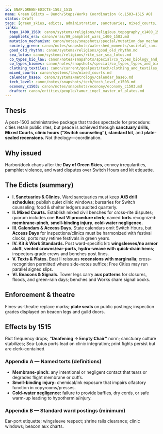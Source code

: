 ```yaml
---
id: SNAP:GREEN-EDICTS-1503_1515
name: Green Edicts — Bench/Steps/Works Coordination (c.1503–1515 AO)
status: Draft
tags: [green_skies, edicts, administration, sanctuaries, mixed_courts, calendars, kit_standards]
links:
  topo_1400_1560: canon/systems/religions/religious_topography_c1400_1560.md
  pamphlets_era: canon/eras/09_pamphlet_wars_1400_1503.md
  mutation_mechanism: canon/notes/snapshots/special/mutation_day_mechanism.md
  society_green: canon/notes/snapshots/watershed_moments/societal_ramifications_green_skies_c1503_1530.md
  good_old_rhythm: canon/systems/religions/good_old_rhythm.md
  sea_lotus: canon/systems/religions/rite_sar_sea_lotus.md
  co_types_bio_law: canon/notes/snapshots/special/co_types_biology_and_law.md
  co_types_biomes: canon/notes/snapshots/special/co_types_types_and_biomes.md
  clothing_textiles: canon/current/goalpost/tech/clothing_and_textiles_c1800.md
  mixed_courts: canon/systems/law/mixed_courts.md
  calendar_base6: canon/systems/metrology/calendar_base6.md
  tech_level: canon/notes/snapshots/tech/tech_level_c1503.md
  economy_c1503: canon/notes/snapshots/economy/economy_c1503.md
  drafter: canon/entities/people/tamur_inqel_master_of_plates.md
---
```


## Thesis
A post-1503 administrative package that trades spectacle for procedure: cities retain public rites, but peace is achieved through **sanctuary drills, Mixed Courts, clinic hours (“Switch counseling”), standard kit**, and **plate-sealed recensions**. Not theology—coordination.

## Why issued
Harbor/dock chaos after the **Day of Green Skies**, convoy irregularities, pamphlet violence, and ward disputes over Switch Hours and kit etiquette.

## The Edicts (summary)
- **I. Sanctuaries & Clinics.** Ward sanctuaries must keep **A/B drill schedules**; publish quiet clinic windows; bursaries for Switch counseling; food & shelter ledgers audited quarterly.  
- **II. Mixed Courts.** Establish mixed civil benches for cross-rite disputes; quorum includes one **Beat VI procedure clerk**; named **torts** recognized: **membrane-pinch**, **smell-binding injury**, **cold-water negligence**.  
- **III. Calendars & Access Days.** State calendars omit Switch Hours, but **Access Days** for inspections/clinics must be harmonized with festival clocks; ports may retime festivals in green years.  
- **IV. Kit & Work Standards.** Post ward-specific kit: **wingsleeves/no armor aloft**, **vented crowns/ear-ports**, **hydro-weave with quick-drain hems**; inspectors grade crews and benches post fines.  
- **V. Texts & Plates.** Beat II reissues **recensions with marginalia**; cross-recognition permitted where side-notes suffice; Free Cities may run parallel signed slips.  
- **VI. Beacons & Signals.** Tower legs carry **aux patterns** for closures, floods, and green-rain days; benches and Works share signal books.

## Enforcement & theatre
Fines-as-theatre replace marks; **plate seals** on public postings; inspection grades displayed on beacon legs and guild doors.

## Effects by 1515
Riot frequency drops; **“Deafening → Empty Chair”** norm; sanctuary culture stabilizes; Sea-Lotus ports lead on clinic integration; print fights persist but are clerk-contained.

### Appendix A — Named torts (definitions)
- **Membrane-pinch:** any intentional or negligent contact that tears or degrades flight membrane or cuffs.  
- **Smell-binding injury:** chemical/ink exposure that impairs olfactory function in copyrooms/presses.  
- **Cold-water negligence:** failure to provide baffles, dry cords, or safe warm-up leading to hypothermia/injury.

### Appendix B — Standard ward postings (minimum)
Ear-port etiquette; wingsleeve respect; shrine rails clearance; clinic windows; beacon aux charts.
